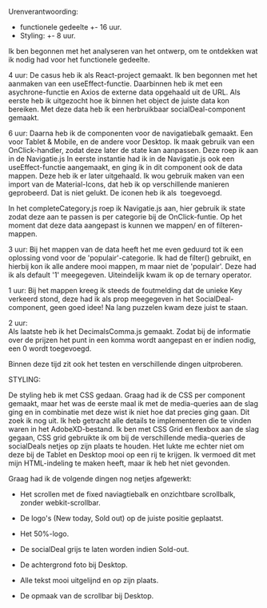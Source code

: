 

Urenverantwoording:

-   functionele gedeelte +- 16 uur.
-   Styling: +- 8 uur.

Ik ben begonnen met het analyseren van het ontwerp, om te ontdekken wat ik 
nodig had voor het functionele gedeelte.

4 uur: 
De casus heb ik als React-project gemaakt.
Ik ben begonnen met het aanmaken van een useEffect-functie.
Daarbinnen heb ik met een asychrone-functie en Axios de externe data opgehaald uit de URL.
Als eerste heb ik uitgezocht hoe ik binnen het object de juiste data kon bereiken.
Met deze data heb ik een herbruikbaar socialDeal-component gemaakt.

6 uur: 
Daarna heb ik de componenten voor de navigatiebalk gemaakt. 
Een voor Tablet & Mobile, en de andere voor Desktop.
Ik maak gebruik van een OnClick-handler, zodat deze later de state kan aanpassen. 
Deze roep ik aan in de Navigatie.js
In eerste instantie had ik in de Navigatie.js ook een useEffect-functie aangemaakt,
en ging ik in dit component ook de data mappen. Deze heb ik er later uitgehaald.
Ik wou gebruik maken van een import van de Material-Icons, dat heb ik op verschillende
manieren geprobeerd. Dat is niet gelukt. De iconen heb ik als <img> toegevoegd.

In het completeCategory.js roep ik Navigatie.js aan, hier gebruik ik state 
zodat deze aan te passen is per categorie bij de OnClick-funtie.
Op het moment dat deze data aangepast is kunnen we mappen/ en of filteren-mappen.

3 uur: 
Bij het mappen van de data heeft het me even geduurd tot ik een oplossing vond voor de 
'populair'-categorie. Ik had de filter() gebruikt, en hierbij kon ik alle andere mooi mappen, m
maar niet de 'populair'. Deze had ik als default '1' meegegeven. Uiteindelijk kwam ik op
de ternary operator.

1 uur: 
Bij het mappen kreeg ik steeds de foutmelding dat de unieke Key verkeerd stond, deze had ik
als prop meegegeven in het SocialDeal-component, geen goed idee! Na lang puzzelen kwam 
deze juist te staan. 


2 uur:  
Als laatste heb ik het DecimalsComma.js gemaakt. Zodat bij de informatie over de 
prijzen het punt in een komma wordt aangepast en er indien nodig, een 0 wordt toegevoegd.

Binnen deze tijd zit ook het testen en verschillende dingen uitproberen.

STYLING:

De styling heb ik met CSS gedaan. 
Graag had ik de CSS per component gemaakt, maar het was de eerste maal ik met de 
media-queries aan de slag ging en in combinatie met deze wist ik niet hoe dat precies ging 
gaan. Dit zoek ik nog uit. 
Ik heb getracht alle details te implementeren die te vinden waren in het AdobeXD-bestand.
Ik ben met CSS Grid en flexbox aan de slag gegaan, CSS grid gebruikte ik om bij de 
verschillende media-queries de socialDeals netjes op zijn plaats te houden. Het lukte me 
echter niet om deze bij de Tablet en Desktop mooi op een rij te krijgen. Ik vermoed dit met
mijn HTML-indeling te maken heeft, maar ik heb het niet gevonden. 

Graag had ik de volgende dingen nog netjes afgewerkt:

-   Het scrollen met de fixed naviagtiebalk en onzichtbare scrollbalk, zonder webkit-scrollbar.

-   De logo's (New today, Sold out) op de juiste positie geplaatst.

-   Het 50%-logo.

-   De socialDeal grijs te laten worden indien Sold-out.

-   De achtergrond foto bij Desktop.
    
-   Alle tekst mooi uitgelijnd en op zijn plaats. 

-   De opmaak van de scrollbar bij Desktop.


